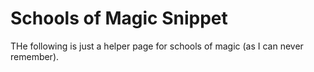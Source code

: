 # Schools of Magic Snippet
THe following is just a helper page for schools of magic (as I can never remember).
